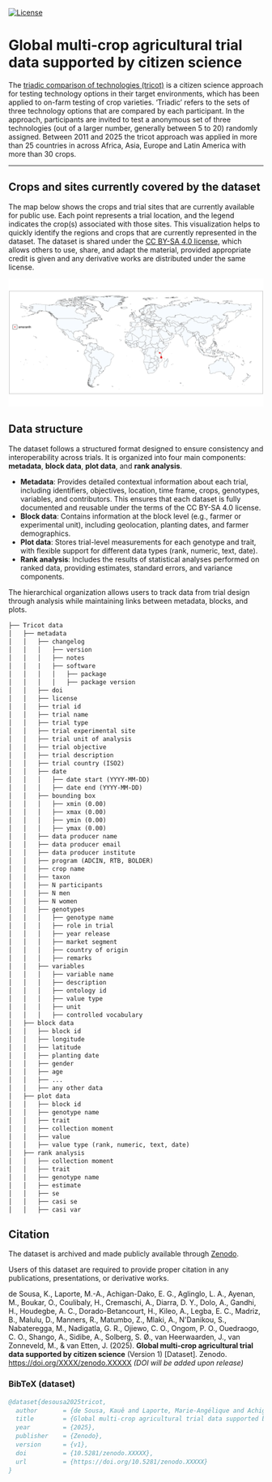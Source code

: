 <!-- badges: start -->
[![License](https://img.shields.io/badge/license%20-%20CC%20BY%20SA%204.0%20-%20%233182bd)](https://creativecommons.org/licenses/by-sa/4.0/legalcode.en) 
<!-- badges: end --> 

# Global multi-crop agricultural trial data supported by citizen science

The [triadic comparison of technologies (tricot)](https://doi.org/10.1007/s13593-023-00937-1) is a citizen science approach for testing technology options in their target environments, which has been applied to on-farm testing of crop varieties. ‘Triadic’ refers to the sets of three technology options that are compared by each participant. In the approach, participants are invited to test a anonymous set of three technologies (out of a larger number, generally between 5 to 20) randomly assigned. Between 2011 and 2025 the tricot approach was applied in more than 25 countries in across Africa, Asia, Europe and Latin America with more than 30 crops.

---

## Crops and sites currently covered by the dataset

The map below shows the crops and trial sites that are currently available for public use. Each point represents a trial location, and the legend indicates the crop(s) associated with those sites. This visualization helps to quickly identify the regions and crops that are currently represented in the dataset.  The dataset is shared under the [CC BY-SA 4.0 license](https://creativecommons.org/licenses/by-sa/4.0/legalcode.en), which allows others to use, share, and adapt the material, provided appropriate credit is given and any derivative works are distributed under the same license.


![Trial map](docs/trial-locations.png)

## Data structure

The dataset follows a structured format designed to ensure consistency and interoperability across trials. It is organized into four main components: **metadata**, **block data**, **plot data**, and **rank analysis**.  

- **Metadata**: Provides detailed contextual information about each trial, including identifiers, objectives, location, time frame, crops, genotypes, variables, and contributors. This ensures that each dataset is fully documented and reusable under the terms of the CC BY-SA 4.0 license.  
- **Block data**: Contains information at the block level (e.g., farmer or experimental unit), including geolocation, planting dates, and farmer demographics.  
- **Plot data**: Stores trial-level measurements for each genotype and trait, with flexible support for different data types (rank, numeric, text, date).  
- **Rank analysis**: Includes the results of statistical analyses performed on ranked data, providing estimates, standard errors, and variance components.  

The hierarchical organization allows users to track data from trial design through analysis while maintaining links between metadata, blocks, and plots.  

``` text
├── Tricot data 
│   ├── metadata
│   │   ├── changelog
│   │   │   ├── version
│   │   │   ├── notes
│   │   |   ├── software
│   │   │   │   ├── package
│   │   │   │   ├── package version
│   │   ├── doi
│   │   ├── license
│   │   ├── trial id
│   │   ├── trial name
│   │   ├── trial type
│   │   ├── trial experimental site
│   │   ├── trial unit of analysis
│   │   ├── trial objective
│   │   ├── trial description
│   │   ├── trial country (ISO2)
│   │   ├── date
│   │   │   ├── date start (YYYY-MM-DD)
│   │   │   ├── date end (YYYY-MM-DD)
│   │   ├── bounding box
│   │   │   ├── xmin (0.00)
│   │   │   ├── xmax (0.00)
│   │   │   ├── ymin (0.00)
│   │   │   ├── ymax (0.00)
│   │   ├── data producer name
│   │   ├── data producer email
│   │   ├── data producer institute
│   │   ├── program (ADCIN, RTB, BOLDER)
│   │   ├── crop name
│   │   ├── taxon
│   │   ├── N participants
│   │   ├── N men
│   │   ├── N women
│   │   ├── genotypes
│   │   │   ├── genotype name
│   │   │   ├── role in trial
│   │   │   ├── year release
│   │   │   ├── market segment
│   │   │   ├── country of origin
│   │   │   ├── remarks
│   │   ├── variables
│   │   │   ├── variable name
│   │   │   ├── description
│   │   │   ├── ontology id
│   │   │   ├── value type
│   │   │   ├── unit
│   │   │   ├── controlled vocabulary
│   ├── block data
│   │   ├── block id
│   │   ├── longitude
│   │   ├── latitude
│   │   ├── planting date
│   │   ├── gender
│   │   ├── age
│   │   ├── ...
│   │   ├── any other data
│   ├── plot data
│   │   ├── block id
│   │   ├── genotype name
│   │   ├── trait
│   │   ├── collection moment 
│   │   ├── value
│   │   ├── value type (rank, numeric, text, date)
│   ├── rank analysis
│   │   ├── collection moment
│   │   ├── trait
│   │   ├── genotype name
│   │   ├── estimate
│   │   ├── se
│   │   ├── casi se
│   │   ├── casi var
```

## Citation

The dataset is archived and made publicly available through [Zenodo](https://zenodo.org/).  


Users of this dataset are required to provide proper citation in any publications, presentations, or derivative works.


de Sousa, K., Laporte, M.-A., Achigan-Dako, E. G., Aglinglo, L. A., Ayenan, M., Boukar, O., Coulibaly, H., Cremaschi, A., Diarra, D. Y., Dolo, A., Gandhi, H., Houdegbe, A. C., Dorado-Betancourt, H., Kileo, A., Legba, E. C., Madriz, B., Malulu, D., Manners, R., Matumbo, Z., Mlaki, A., N'Danikou, S., Nabateregga, M., Nadigatla, G. R., Ojiewo, C. O., Ongom, P. O., Ouedraogo, C. O., Shango, A., Sidibe, A., Solberg, S. Ø., van Heerwaarden, J., van Zonneveld, M., & van Etten, J. (2025). **Global multi-crop agricultural trial data supported by citizen science** (Version 1) [Dataset]. Zenodo. https://doi.org/XXXX/zenodo.XXXXX  *(DOI will be added upon release)*  

### BibTeX (dataset)
```bibtex
@dataset{desousa2025tricot,
  author       = {de Sousa, Kauê and Laporte, Marie-Angélique and Achigan-Dako, Enoch G. and Aglinglo, Lys Amavi and Ayenan, Mathieu and Boukar, Ousmane and Coulibaly, Harouna and Cremaschi, Almendra and Diarra, Danfing dit Youssouf and Dolo, Aminata and Gandhi, Harish and Houdegbe, Aristide Carlos and Dorado-Betancourt, Hugo and Kileo, Aishi and Legba, Eric C. and Madriz, Brandon and Malulu, Dickson and Manners, Rhys and Matumbo, Zamira and Mlaki, Anna and N'Danikou, Sognigbé and Nabateregga, Mabel and Nadigatla, Ganga Rao V. P. R. and Ojiewo, Christopher Ochieng and Ongom, Patrick Obia and Ouedraogo, Colette Ouidyam and Shango, Abdul and Sidibe, Amadou and Solberg, Svein Øivind and van Heerwaarden, Joost and van Zonneveld, Maarten and van Etten, Jacob},
  title        = {Global multi-crop agricultural trial data supported by citizen science},
  year         = {2025},
  publisher    = {Zenodo},
  version      = {v1},
  doi          = {10.5281/zenodo.XXXXX},
  url          = {https://doi.org/10.5281/zenodo.XXXXX}
}


